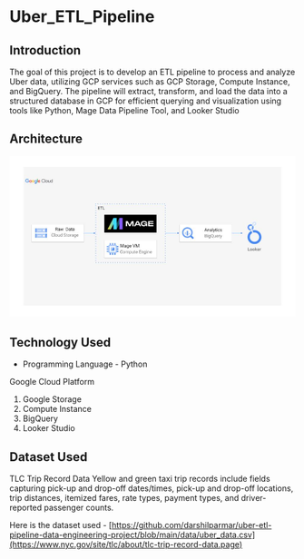 # Uber_ETL_Pipeline

## Introduction

The goal of this project is to develop an ETL pipeline to process and analyze Uber data, utilizing GCP services such as GCP Storage, Compute Instance, and BigQuery. The pipeline will extract, transform, and load the data into a structured database in GCP for efficient querying and visualization using tools like Python, Mage Data Pipeline Tool, and Looker Studio
## Architecture 
<img src="architecture.jpg">

## Technology Used
- Programming Language - Python

Google Cloud Platform
1. Google Storage
2. Compute Instance 
3. BigQuery
4. Looker Studio



## Dataset Used
TLC Trip Record Data
Yellow and green taxi trip records include fields capturing pick-up and drop-off dates/times, pick-up and drop-off locations, trip distances, itemized fares, rate types, payment types, and driver-reported passenger counts. 

Here is the dataset used - [https://github.com/darshilparmar/uber-etl-pipeline-data-engineering-project/blob/main/data/uber_data.csv](https://www.nyc.gov/site/tlc/about/tlc-trip-record-data.page)

